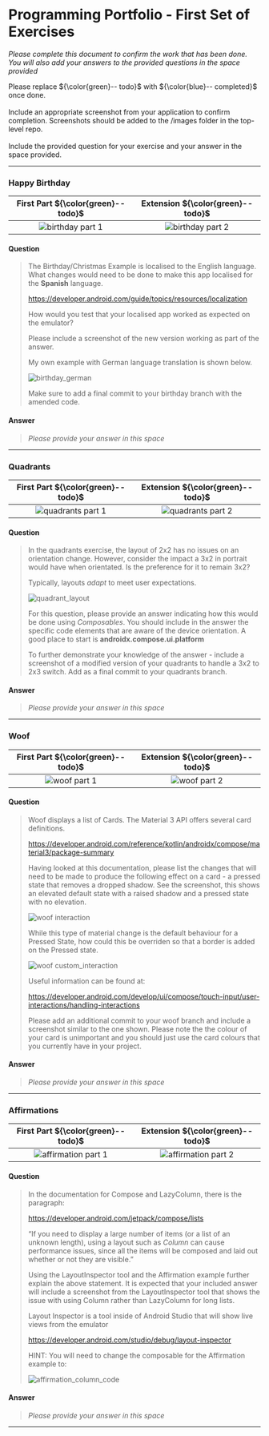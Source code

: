 # Programming Portfolio - First Set of Exercises

*Please complete this document to confirm the work that has been done. You will also add your answers to the provided 
questions in the space provided*

Please replace ${\color{green}-- todo}$ with ${\color{blue}-- completed}$ once done.\
\
Include an appropriate screenshot from your application to confirm completion. Screenshots should be added to 
the /images folder in the top-level repo.\
\
Include the provided question for your exercise and your answer in the space provided.

---

### Happy Birthday ###

|   **First Part ${\color{green}-- todo}$**    |    **Extension ${\color{green}-- todo}$**    |
|:--------------------------------------------:|:--------------------------------------------:|
| ![birthday part 1](./images/placeholder.jpg) | ![birthday part 2](.image/happybirthday_spanish.png) |


#### Question ####
> The Birthday/Christmas Example is localised to the English language. What changes would need to be done 
> to make this app localised for the **Spanish** language.
> 
> https://developer.android.com/guide/topics/resources/localization 
> 
> How would you test that your localised app worked as expected on the emulator? 
>
> Please include a screenshot of the new version working as part of the answer. 
> 
> My own example with German language translation is shown below. 
> 
>  ![birthday_german](images/christmas_german.png)
> 
> Make sure to add a final commit to your birthday branch with the amended code.


#### Answer ####
> *Please provide your answer in this space*
> 
> 
> 
> 

---
### Quadrants ###

|    **First Part ${\color{green}-- todo}$**    |    **Extension ${\color{green}-- todo}$**     |
|:---------------------------------------------:|:---------------------------------------------:|
| ![quadrants part 1](./image/quadrants.png) | ![quadrants part 2](./images/placeholder.jpg) |


#### Question ####
> In the quadrants exercise, the layout of 2x2 has no issues on an orientation change. 
> However, consider the impact a 3x2 in portrait would have when orientated. 
> Is the preference for it to remain 3x2?
> 
> Typically, layouts *adapt* to meet user expectations. 
> 
>  ![quadrant_layout](images/quadrant_layout.png)
>  
> For this question, please provide an answer indicating how this would be done using *Composables*.
> You should include in the answer the specific code elements that are aware of the device orientation.
> A good place to start is **androidx.compose.ui.platform**
> 
> To further demonstrate your knowledge of the answer - include a screenshot of a modified version
> of your quadrants to handle a 3x2 to 2x3 switch. Add as a final commit to your quadrants branch.
> 

#### Answer ####
> *Please provide your answer in this space*
> 
> 
> 
> 

---

### Woof ###

| **First Part ${\color{green}-- todo}$**  |  **Extension ${\color{green}-- todo}$**  |
|:----------------------------------------:|:----------------------------------------:|
| ![woof part 1](.//image/woof.png) | ![woof part 2](./image/woof_click.png) |


#### Question ####
> Woof displays a list of Cards. The Material 3 API offers several card definitions.
> 
> https://developer.android.com/reference/kotlin/androidx/compose/material3/package-summary
> 
> Having looked at this documentation, please list the changes that will need to be made to produce 
> the following effect on a card - a pressed state that removes a dropped shadow. See the screenshot, 
> this shows an elevated default state with a raised shadow and a pressed state with no elevation.
> 
> ![woof interaction](images/woof_interaction.png)
>  
> While this type of material change is the default behaviour for a Pressed State, how could this be overriden
> so that a border is added on the Pressed state.
> 
>  ![woof custom_interaction](images/woof_custom_interaction.png)
> 
> Useful information can be found at:
> 
> https://developer.android.com/develop/ui/compose/touch-input/user-interactions/handling-interactions
> 
> Please add an additional commit to your woof branch and include a screenshot similar to the one shown. 
> Please note the the colour of your card is unimportant and you should just use the card colours that you 
> currently have in your project.
>  


#### Answer ####
> *Please provide your answer in this space*
> 
> 
> 
> 

---

### Affirmations ###

|     **First Part ${\color{green}-- todo}$**     |     **Extension ${\color{green}-- todo}$**      |
|:-----------------------------------------------:|:-----------------------------------------------:|
| ![affirmation part 1](./image/affirmation.png) | ![affirmation part 2](./image/affirmation_final.png) |


#### Question ####
> In the documentation for Compose and LazyColumn, there is the paragraph:
> 
> https://developer.android.com/jetpack/compose/lists
> 
> “If you need to display a large number of items (or a list of an unknown length), using a 
> layout such as *Column* can cause performance issues, since all the items will be composed and 
> laid out whether or not they are visible.”
> 
> Using the LayoutInspector tool and the Affirmation example further explain the above statement. 
> It is expected that your included answer will include a screenshot from the LayoutInspector tool 
> that shows the issue with using Column rather than LazyColumn for long lists.
> 
> Layout Inspector is a tool inside of Android Studio that will show live views from the emulator
>
> https://developer.android.com/studio/debug/layout-inspector
> 
> HINT: You will need to change the composable for the Affirmation example to: 
>  
>  ![affirmation_column_code](images/affirmation_column.png)

#### Answer ####
> *Please provide your answer in this space*
> 
> 
> 
> 

---

